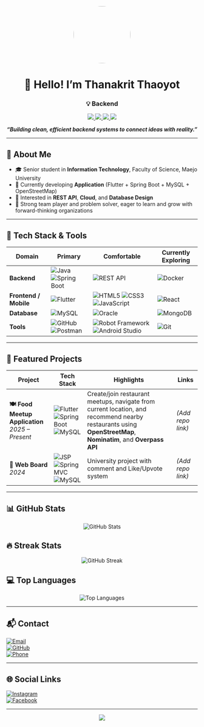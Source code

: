 <!-- Profile Avatar -->
<p align="center">
  <img src="https://avatars.githubusercontent.com/u/192173382?v=4" width="150" height="150" style="border-radius: 50%;" />
</p>

<h1 align="center">👋 Hello! I’m Thanakrit Thaoyot</h1>
<h3 align="center">💡 Backend </h3>

<p align="center">
  <a href="mailto:thanakrit7578@gmail.com">
    <img src="https://img.shields.io/badge/Email-thanakrit7578%40gmail.com-blue?style=for-the-badge&logo=gmail&logoColor=white" />
  </a>
  <a href="https://github.com/thanakrit350">
    <img src="https://img.shields.io/badge/GitHub-thanakrit350-181717?style=for-the-badge&logo=github&logoColor=white" />
  </a>
  <a href="https://drive.google.com/drive/folders/1hEpbP0qzQeiexdOK8Z71V65ruqpnj5PB?usp=sharing" target="_blank">
    <img src="https://img.shields.io/badge/View%20My%20Resume-0ea5e9?style=for-the-badge&logo=googledrive&logoColor=white" />
  </a>
  <a href="#">
    <img src="https://img.shields.io/badge/LinkedIn-Profile-0A66C2?style=for-the-badge&logo=linkedin&logoColor=white" />
  </a>
</p>

<p align="center">
  <em><strong>“Building clean, efficient backend systems to connect ideas with reality.”</strong></em>
</p>

---

## 🚀 About Me
- 🎓 Senior student in **Information Technology**, Faculty of Science, Maejo University  
- 🔭 Currently developing **Application** (Flutter + Spring Boot + MySQL + OpenStreetMap)  
- 🌱 Interested in **REST API**, **Cloud**, and **Database Design**  
- 🤝 Strong team player and problem solver, eager to learn and grow with forward-thinking organizations

---

## 🧰 Tech Stack & Tools

<div align="center">

| Domain | Primary | Comfortable | Currently Exploring |
|--------|---------|------------|----------------------|
| **Backend** | ![Java](https://img.shields.io/badge/Java-ED8B00?style=for-the-badge&logo=openjdk&logoColor=white) ![Spring Boot](https://img.shields.io/badge/Spring%20Boot-6DB33F?style=for-the-badge&logo=springboot&logoColor=white) | ![REST API](https://img.shields.io/badge/REST%20API-005571?style=for-the-badge&logo=swagger&logoColor=white) | ![Docker](https://img.shields.io/badge/Docker-2496ED?style=for-the-badge&logo=docker&logoColor=white) |
| **Frontend / Mobile** | ![Flutter](https://img.shields.io/badge/Flutter-02569B?style=for-the-badge&logo=flutter&logoColor=white) | ![HTML5](https://img.shields.io/badge/HTML5-E34F26?style=for-the-badge&logo=html5&logoColor=white) ![CSS3](https://img.shields.io/badge/CSS3-1572B6?style=for-the-badge&logo=css3&logoColor=white) ![JavaScript](https://img.shields.io/badge/JavaScript-F7DF1E?style=for-the-badge&logo=javascript&logoColor=black) | ![React](https://img.shields.io/badge/React-61DAFB?style=for-the-badge&logo=react&logoColor=black) |
| **Database** | ![MySQL](https://img.shields.io/badge/MySQL-4479A1?style=for-the-badge&logo=mysql&logoColor=white) | ![Oracle](https://img.shields.io/badge/Oracle-F80000?style=for-the-badge&logo=oracle&logoColor=white) | ![MongoDB](https://img.shields.io/badge/MongoDB-47A248?style=for-the-badge&logo=mongodb&logoColor=white) |
| **Tools** | ![GitHub](https://img.shields.io/badge/GitHub-181717?style=for-the-badge&logo=github&logoColor=white) ![Postman](https://img.shields.io/badge/Postman-FF6C37?style=for-the-badge&logo=postman&logoColor=white) | ![Robot Framework](https://img.shields.io/badge/Robot%20Framework-000000?style=for-the-badge&logo=robotframework&logoColor=white) ![Android Studio](https://img.shields.io/badge/Android%20Studio-3DDC84?style=for-the-badge&logo=androidstudio&logoColor=white) | ![Git](https://img.shields.io/badge/Git-F05032?style=for-the-badge&logo=git&logoColor=white) |

</div>

---

## 🌟 Featured Projects

| Project | Tech Stack | Highlights | Links |
|--------|------------|-----------|-------|
| **🍽️ Food Meetup Application** <br/> *2025 – Present* | ![Flutter](https://img.shields.io/badge/Flutter-02569B?style=flat&logo=flutter&logoColor=white) ![Spring Boot](https://img.shields.io/badge/Spring%20Boot-6DB33F?style=flat&logo=springboot&logoColor=white) ![MySQL](https://img.shields.io/badge/MySQL-4479A1?style=flat&logo=mysql&logoColor=white) | Create/join restaurant meetups, navigate from current location, and recommend nearby restaurants using **OpenStreetMap**, **Nominatim**, and **Overpass API** | *(Add repo link)* |
| **💬 Web Board** <br/> *2024* | ![JSP](https://img.shields.io/badge/JSP-323330?style=flat&logo=java&logoColor=white) ![Spring MVC](https://img.shields.io/badge/Spring%20MVC-6DB33F?style=flat&logo=spring&logoColor=white) ![MySQL](https://img.shields.io/badge/MySQL-4479A1?style=flat&logo=mysql&logoColor=white) | University project with comment and Like/Upvote system | *(Add repo link)* |

---

## 📊 GitHub Stats
<p align="center">
  <img src="https://github-readme-stats.vercel.app/api?username=thanakrit350&show_icons=true&theme=tokyonight" alt="GitHub Stats" />
</p>

## 🔥 Streak Stats
<p align="center">
  <img src="https://streak-stats.demolab.com?user=thanakrit350&theme=tokyonight&hide_border=true" alt="GitHub Streak" />
</p>

## 💻 Top Languages
<p align="center">
  <img src="https://github-readme-stats.vercel.app/api/top-langs/?username=thanakrit350&layout=compact&theme=tokyonight" alt="Top Languages" />
</p>

---

## 📬 Contact
[![Email](https://img.shields.io/badge/Email-thanakrit7578%40gmail.com-1DA1F2?style=for-the-badge&logo=gmail&logoColor=white)](mailto:thanakrit7578@gmail.com)  
[![GitHub](https://img.shields.io/badge/GitHub-thanakrit350-24292E?style=for-the-badge&logo=github&logoColor=white)](https://github.com/thanakrit350)  
[![Phone](https://img.shields.io/badge/Phone-%2B66%2083--751--6167-2E8B57?style=for-the-badge&logo=phone&logoColor=white)](tel:+66837516167)

---

## 🌐 Social Links
[![Instagram](https://img.shields.io/badge/Instagram-%40thanakrit._._-E4405F?style=for-the-badge&logo=instagram&logoColor=white)](https://www.instagram.com/thanakrit._._/)  
[![Facebook](https://img.shields.io/badge/Facebook-Thanakrit%20Thaoyot-1877F2?style=for-the-badge&logo=facebook&logoColor=white)](https://www.facebook.com/thanakrit.thaoyot.2024)

---

<p align="center">
  <img src="https://capsule-render.vercel.app/api?type=waving&color=0:0ea5e9,100:0284c7&height=120&section=footer" />
</p>
